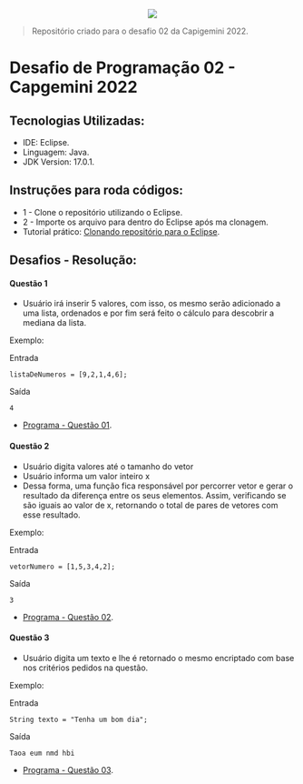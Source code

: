 <p align="center">
    <img src="https://user-images.githubusercontent.com/59287246/155930748-26d3d0b3-866e-4fce-9489-aaf54533a7dd.png">
</p>

> Repositório criado para o desafio 02 da Capigemini 2022.

# Desafio de Programação 02 - Capgemini 2022

## Tecnologias Utilizadas:

* IDE: Eclipse. 
* Linguagem: Java. 
* JDK Version: 17.0.1. 

## Instruções para roda códigos:
- 1 - Clone o repositório utilizando o Eclipse.
- 2 - Importe os arquivo para dentro do Eclipse após ma clonagem.
- Tutorial prático: [Clonando repositório para o Eclipse](https://www.youtube.com/watch?v=-IA9VivrY4c).

## Desafios - Resolução:
#### Questão 1
- Usuário irá inserir 5 valores, com isso, os mesmo serão adicionado a uma lista, ordenados e por fim será feito o cálculo para descobrir a mediana da lista.


Exemplo:

Entrada
```
listaDeNumeros = [9,2,1,4,6];
```
Saída
```
4
```
* [Programa - Questão 01](https://github.com/VicenteAndr4d3/desafio02-capgemini2022/blob/master/desafio02-capgemini2022/src/Questoes/Questao01.java).

#### Questão 2
- Usuário digita valores até o tamanho do vetor
- Usuário informa um valor inteiro x
- Dessa forma, uma função fica responsável por percorrer vetor e gerar o resultado da diferença entre os seus elementos. Assim, verificando se são iguais ao valor de x, retornando o total de pares de vetores com esse resultado.


Exemplo:

Entrada
```
vetorNumero = [1,5,3,4,2];
```

Saída
```
3
```
* [Programa - Questão 02](https://github.com/VicenteAndr4d3/desafio02-capgemini2022/blob/master/desafio02-capgemini2022/src/Questoes/Questao02.java).

#### Questão 3
- Usuário digita um texto e lhe é retornado o mesmo encriptado com base nos critérios pedidos na questão.


Exemplo:

Entrada
```
String texto = "Tenha um bom dia";
```

Saída
```
Taoa eum nmd hbi
```
* [Programa - Questão 03](https://github.com/VicenteAndr4d3/desafio02-capgemini2022/blob/master/desafio02-capgemini2022/src/Questoes/Questao03.java).





